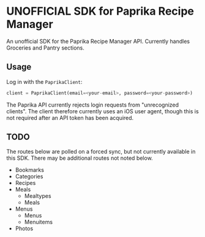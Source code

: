 # UNOFFICIAL SDK for Paprika Recipe Manager

An unofficial SDK for the Paprika Recipe Manager API.
Currently handles Groceries and Pantry sections.

## Usage

Log in with the `PaprikaClient`:
 
```python
client = PaprikaClient(email=<your-email>, password=<your-password>)
```

The Paprika API currently rejects login requests from "unrecognized clients".
The client therefore currently uses an iOS user agent, though this is not required
after an API token has been acquired.

## TODO

The routes below are polled on a forced sync, but not currently available in this SDK.
There may be additional routes not noted below.

* Bookmarks
* Categories
* Recipes
* Meals
  * Mealtypes
  * Meals
* Menus
  * Menus
  * Menuitems
* Photos

